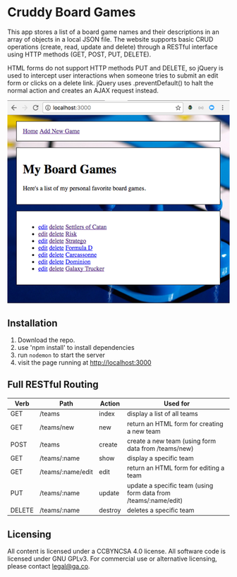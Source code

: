# Cruddy Board Games
This app stores a list of a board game names and their descriptions in an array
of objects in a local JSON file. The website supports basic CRUD operations
(create, read, update and delete) through a RESTful interface using HTTP methods
(GET, POST, PUT, DELETE).

HTML forms do not support HTTP methods PUT and DELETE, so jQuery is used to
intercept user interactions when someone tries to submit an edit form or clicks
on a delete link. jQuery uses .preventDefault() to halt the normal action and
creates an AJAX request instead.

![screenshot](screenshot.png)

## Installation
1. Download the repo.
2. use 'npm install' to install dependencies
3. run `nodemon` to start the server
4. visit the page running at <http://localhost:3000>

## Full RESTful Routing

<table>
<thead>
<tr>
<th>Verb</th>
<th>Path</th>
<th>Action</th>
<th>Used for</th>
</tr>
</thead>
<tbody>
<tr>
<td>GET</td>
<td>/teams</td>
<td>index</td>
<td>display a list of all teams</td>
</tr>
<tr>
<td>GET</td>
<td>/teams/new</td>
<td>new</td>
<td>return an HTML form for creating a new team</td>
</tr>
<tr>
<td>POST</td>
<td>/teams</td>
<td>create</td>
<td>create a new team (using form data from /teams/new)</td>
</tr>
<tr>
<td>GET</td>
<td>/teams/:name</td>
<td>show</td>
<td>display a specific team</td>
</tr>
<tr>
<td>GET</td>
<td>/teams/:name/edit</td>
<td>edit</td>
<td>return an HTML form for editing a team</td>
</tr>
<tr>
<td>PUT</td>
<td>/teams/:name</td>
<td>update</td>
<td>update a specific team (using form data from /teams/:name/edit)</td>
</tr>
<tr>
<td>DELETE</td>
<td>/teams/:name</td>
<td>destroy</td>
<td>deletes a specific team</td>
</tr>
</tbody>
</table>

## Licensing
All content is licensed under a CC­BY­NC­SA 4.0 license.
All software code is licensed under GNU GPLv3. For commercial use or alternative licensing, please contact legal@ga.co.

